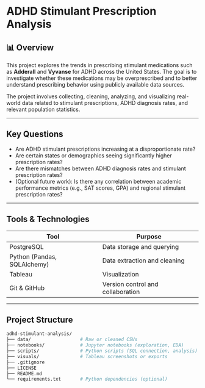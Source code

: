 # ADHD Stimulant Prescription Analysis

## 📊 Overview

This project explores the trends in prescribing stimulant medications such as **Adderall** and **Vyvanse** for ADHD across the United States. The goal is to investigate whether these medications may be overprescribed and to better understand prescribing behavior using publicly available data sources.

The project involves collecting, cleaning, analyzing, and visualizing real-world data related to stimulant prescriptions, ADHD diagnosis rates, and relevant population statistics.

---

## Key Questions

- Are ADHD stimulant prescriptions increasing at a disproportionate rate?
- Are certain states or demographics seeing significantly higher prescription rates?
- Are there mismatches between ADHD diagnosis rates and stimulant prescription rates?
- (Optional future work): Is there any correlation between academic performance metrics (e.g., SAT scores, GPA) and regional stimulant prescription rates?

---

## Tools & Technologies

| Tool           | Purpose                             |
|----------------|-------------------------------------|
| PostgreSQL     | Data storage and querying           |
| Python (Pandas, SQLAlchemy) | Data extraction and cleaning|
| Tableau        | Visualization                       |
| Git & GitHub   | Version control and collaboration   |

---

## Project Structure

```bash
adhd-stimulant-analysis/
├── data/                  # Raw or cleaned CSVs
├── notebooks/             # Jupyter notebooks (exploration, EDA)
├── scripts/               # Python scripts (SQL connection, analysis)
├── visuals/               # Tableau screenshots or exports
├── .gitignore
├── LICENSE
├── README.md
└── requirements.txt       # Python dependencies (optional)
